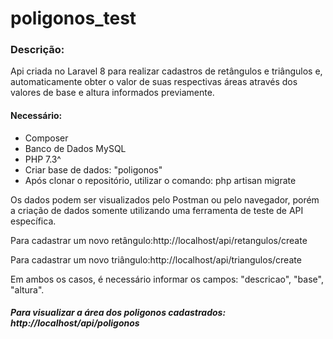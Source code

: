 # poligonos_test

<h3>Descrição: </h3>
<p>Api criada no Laravel 8 para realizar cadastros de retângulos e triângulos e, automaticamente obter o valor de suas respectivas áreas através dos valores de base e altura informados previamente. </p>
<h4>Necessário: </h4>
<ul>
  <li>Composer</li>
  <li>Banco de Dados MySQL</li>
  <li>PHP 7.3^</li>
  <li>Criar base de dados: "poligonos"</li>
  <li>Após clonar o repositório, utilizar o comando: php artisan migrate</li>
</ul>

<p>Os dados podem ser visualizados pelo Postman ou pelo navegador, porém a criação de dados somente utilizando uma ferramenta de teste de API específica.</p>

<p>Para cadastrar um novo retângulo:http://localhost/api/retangulos/create </p>
<p>Para cadastrar um novo triângulo:http://localhost/api/triangulos/create </p>
<p>Em ambos os casos, é necessário informar os campos: "descricao", "base", "altura".</p>

<h5>Para visualizar a área dos poligonos cadastrados: http://localhost/api/poligonos </h5>

